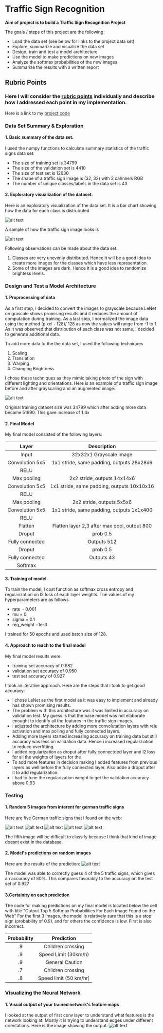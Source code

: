 # **Traffic Sign Recognition** 

**Aim of project is to build a Traffic Sign Recognition Project**

The goals / steps of this project are the following:
* Load the data set (see below for links to the project data set)
* Explore, summarize and visualize the data set
* Design, train and test a model architecture
* Use the model to make predictions on new images
* Analyze the softmax probabilities of the new images
* Summarize the results with a written report


[//]: # (Image References)

[image1]: ./examples/visualization.png "Visualization"
[image2]: ./examples/gray_newimg.png "Grayscaling and Random changes"
[image4]: ./traffic-signs-images-web/ImageCropped1.png "Traffic Sign 1"
[image5]: ./traffic-signs-images-web/ImageCropped2.png "Traffic Sign 2"
[image6]: ./traffic-signs-images-web/ImageCropped3.png "Traffic Sign 3"
[image7]: ./traffic-signs-images-web/ImageCropped4.png "Traffic Sign 4"
[image8]: ./traffic-signs-images-web/ImageCropped5.png "Traffic Sign 5"
[image9]: ./examples/exampleImages.png "Traffic Sign Input"
[image10]: ./examples/Predictions.png "Traffic Sign Predictions"
[image11]: ./examples/outputFeatureMap.png "Output Feature Map"

## Rubric Points
### Here I will consider the [rubric points](https://review.udacity.com/#!/rubrics/481/view) individually and describe how I addressed each point in my implementation.  

Here is a link to my [project code](https://github.com/sankalpdayal/carnd_term1_p2/blob/master/Traffic_Sign_Classifier.ipynb)

### Data Set Summary & Exploration

#### 1. Basic summary of the data set.

I used the numpy functions to calculate summary statistics of the traffic
signs data set:

* The size of training set is 34799
* The size of the validation set is 4410
* The size of test set is 12630
* The shape of a traffic sign image is (32, 32) with 3 cahnnels RGB
* The number of unique classes/labels in the data set is 43

#### 2. Exploratory visualization of the dataset.

Here is an exploratory visualization of the data set. It is a bar chart showing how the data for each class is distrubuted

![alt text][image1]

A sample of how the traffic sign image looks is 

![alt text][image9]

Following observations can be made about the data set.
1. Classes are very unevenly distributed. Hence it will be a good idea to create more images for the classes which have less representation.
2. Some of the images are dark. Hence it is a good idea to randomize brightess levels.

### Design and Test a Model Architecture

#### 1. Proprocessing of data 

As a first step, I decided to convert the images to grayscale because LeNet on grascale shows promising results and it reduces the amount of computation during training. 
As a last step, I normalized the image data using the method (pixel - 128)/ 128 as now the values will range from -1 to 1.
As it was observed that distribution of each class was not same, I decided to generate additional data. 

To add more data to the the data set, I used the following techniques
1. Scaling
2. Translation
3. Warping
4. Changing Brightness

I chose these techniques as they mimic taking photo of the sign with different lighting and orientations. 
Here is an example of a traffic sign image before and after grayscaling and an augmented image:

![alt text][image2]

Original training dataset size was 34799 which after adding more data became 51690. This gave increase of 1.4x

#### 2. Final Model

My final model consisted of the following layers:

| Layer         		|     Description	        					| 
|:---------------------:|:---------------------------------------------:| 
| Input         		| 32x32x1 Grayscale image   					| 
| Convolution 5x5     	| 1x1 stride, same padding, outputs 28x28x6 	|
| RELU					|												|
| Max pooling	      	| 2x2 stride,  outputs 14x14x6 					|
| Convolution 5x5     	| 1x1 stride, same padding, outputs 10x10x16 	|
| RELU					|												|
| Max pooling	      	| 2x2 stride,  outputs 5x5x6 					|
| Convolution 5x5     	| 1x1 stride, same padding, outputs 1x1x400 	|
| RELU					|												|
| Flatten				| Flatten layer 2,3 after max pool, output 800	|
| Droput				| prob 0.5 		   								|
| Fully connected		| Outputs 512    								|
| Droput				| prob 0.5 		   								|
| Fully connected		| Outputs 43    								|
| Softmax				| 		       									| 


#### 3. Training of model.

To train the model, I cost function as softmax cross entropy and regularization on l2 loss of each layer weights. The values of my hyperparameters are as follows
* rate = 0.001
* mu = 0
* sigma = 0.1
* reg_weight =1e-3

I trained for 50 epochs and used batch size of 128.

#### 4. Approach to reach to the final model

My final model results were:
* training set accuracy of 0.982
* validation set accuracy of 0.950
* test set accuracy of 0.927

I took an iterative approach. Here are the steps that i took to get good accuracy:
* I chose LeNet as the first model as it was easy to implement and already has shown promising results. 
* The problem with this architecture was it was limited in accuracy on validation test. My guess is that the base model was not elaborate enought to identify all the features in the traffic sign images.
* I adjusted the architecture by adding more convolutation layers with relu activation and max polling and fully connected layers. 
* Adding more layers started increasing accuracy on training data but still accuracy was less on validation data. Hence i increased regularziation to reduce overfitting.
* I added regularization as droput after fully connectded layer and l2 loss for all the weights of layers for the 
* To add more features in decision making I added features from previous layers as well before the fully connected layer. Also adde a droput after it to add regularization.
* I had to tune the regularization weight to get the validation accuracy above 0.93

### Testing

#### 1. Random 5 images from interent for german traffic signs 

Here are five German traffic signs that I found on the web:

![alt text][image4] ![alt text][image5] ![alt text][image6] 
![alt text][image7] ![alt text][image8]

The fifth image will be difficult to classify because I think that kind of image doesnt exist in the database.

#### 2. Model's predictions on random images

Here are the results of the prediction:
![alt text][image10]

The model was able to correctly guess 4 of the 5 traffic signs, which gives an accuracy of 80%. This compares favorably to the accuracy on the test set of 0.927

#### 3.Certainity on each prediction

The code for making predictions on my final model is located below the cell with title "Output Top 5 Softmax Probabilities For Each Image Found on the Web"
For the first 3 images, the model is relatively sure that this is a stop sign (probability of 0.9), and for others the confidence is low. First is also incorrect.

| Probability         	|     Prediction	        					| 
|:---------------------:|:---------------------------------------------:| 
| .9         			| Children crossing 							| 
| .9     				| Speed Limit (30km/h) 							|
| .9					| General Caution								|
| .7	      			| Children crossing 			 				|
| .8				    | Speed limit (50 km/hr)   						|


### Visualizing the Neural Network
#### 1. Visual output of your trained network's feature maps
I looked at the output of first conv layer to understand what features is the network looking at. Mostly it is trying to understand edges under different orientations. Here is the image showing the output.
![alt text][image11]